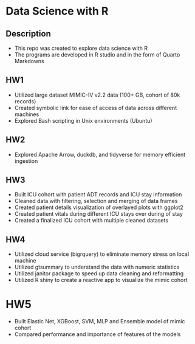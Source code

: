 # Data Science with R

## Description
 - This repo was created to explore data science with R
 - The programs are developed in R studio and in the form of Quarto Markdowns

## HW1
- Utilized large dataset MIMIC-IV v2.2 data (100+ GB, cohort of 80k records)
- Created symbolic link for ease of access of data across different machines
- Explored Bash scripting in Unix environments (Ubuntu)

## HW2
- Explored Apache Arrow, duckdb, and tidyverse for memory efficient ingestion

## HW3
- Built ICU cohort with patient ADT records and ICU stay information
- Cleaned data with filtering, selection and merging of data frames
- Created patient details visualization of overlayed plots with ggplot2
- Created patient vitals during different ICU stays over during of stay
- Created a finalized ICU cohort with multiple cleaned datasets

## HW4
-	Utilized cloud service (bigrquery) to eliminate memory stress on local machine
-	Utilized gtsummary to understand the data with numeric statistics
-	Utilized janitor package to speed up data cleaning and reformatting
-	Utilized R shiny to create a reactive app to visualize the mimic cohort

# HW5
-	Built Elastic Net, XGBoost, SVM, MLP and Ensemble model of mimic cohort
-	Compared performance and importance of features of the models
